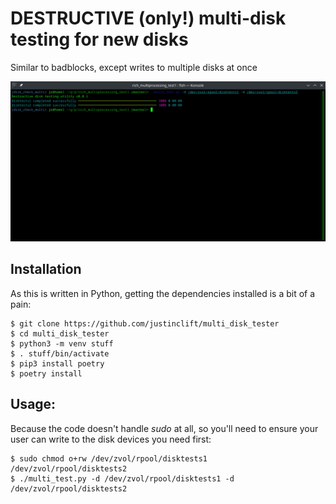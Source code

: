 # DESTRUCTIVE (only!) multi-disk testing for new disks

Similar to badblocks, except writes to multiple disks at once

![Multi Disk Tester Screenshot](https://github.com/justinclift/multi_disk_tester/raw/master/pics/2024.08.19-screenshot_v0.0.1.png "Multi Disk Tester Screenshot")

## Installation

As this is written in Python, getting the dependencies installed is a bit
of a pain:

```
$ git clone https://github.com/justinclift/multi_disk_tester
$ cd multi_disk_tester
$ python3 -m venv stuff
$ . stuff/bin/activate
$ pip3 install poetry
$ poetry install
```


## Usage:

Because the code doesn't handle *sudo* at all, so you'll need to ensure your user
can write to the disk devices you need first:

```
$ sudo chmod o+rw /dev/zvol/rpool/disktests1 /dev/zvol/rpool/disktests2
$ ./multi_test.py -d /dev/zvol/rpool/disktests1 -d /dev/zvol/rpool/disktests2
```
